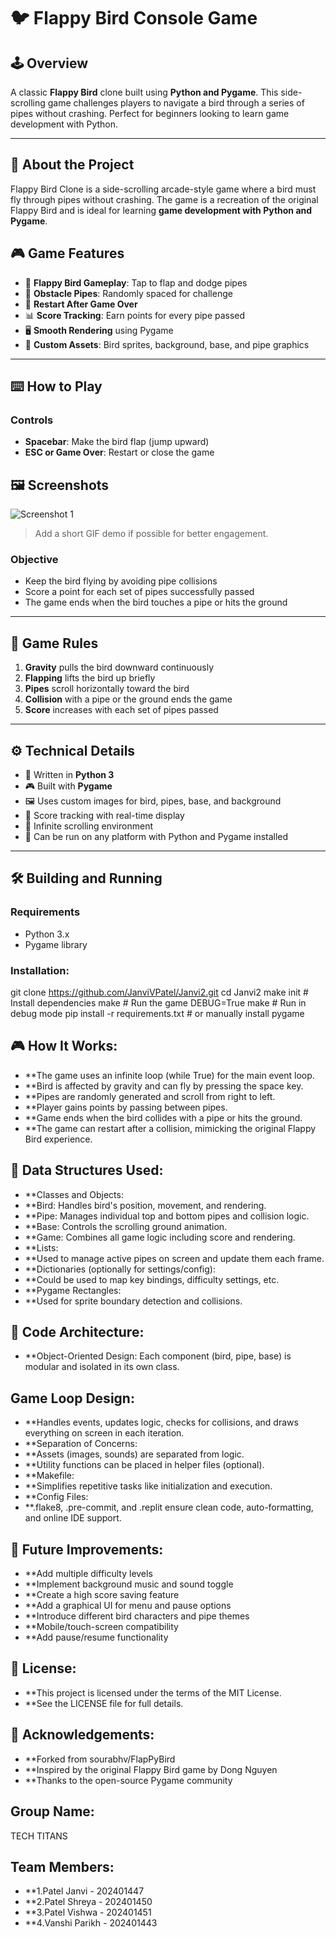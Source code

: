 # 🐦 Flappy Bird Console Game

## 🕹️ Overview
A classic **Flappy Bird** clone built using **Python and Pygame**. This side-scrolling game challenges players to navigate a bird through a series of pipes without crashing. Perfect for beginners looking to learn game development with Python.

---
## 📖 About the Project

Flappy Bird Clone is a side-scrolling arcade-style game where a bird must fly through pipes without crashing. The game is a recreation of the original Flappy Bird and is ideal for learning **game development with Python and Pygame**.

## 🎮 Game Features

- 🐥 **Flappy Bird Gameplay**: Tap to flap and dodge pipes  
- 🚧 **Obstacle Pipes**: Randomly spaced for challenge  
- 🔁 **Restart After Game Over**  
- 📊 **Score Tracking**: Earn points for every pipe passed  
- 🖥️ **Smooth Rendering** using Pygame  
- 🎨 **Custom Assets**: Bird sprites, background, base, and pipe graphics  

---

## ⌨️ How to Play

### Controls
- **Spacebar**: Make the bird flap (jump upward)  
- **ESC or Game Over**: Restart or close the game  

## 🖼️ Screenshots

![Screenshot 1](screenshot1.png)

> Add a short GIF demo if possible for better engagement.


### Objective
- Keep the bird flying by avoiding pipe collisions  
- Score a point for each set of pipes successfully passed  
- The game ends when the bird touches a pipe or hits the ground  

---

## 📏 Game Rules

1. **Gravity** pulls the bird downward continuously  
2. **Flapping** lifts the bird up briefly  
3. **Pipes** scroll horizontally toward the bird  
4. **Collision** with a pipe or the ground ends the game  
5. **Score** increases with each set of pipes passed  

---

## ⚙️ Technical Details

- 🐍 Written in **Python 3**
- 🎮 Built with **Pygame**
- 🖼️ Uses custom images for bird, pipes, base, and background
- 🧮 Score tracking with real-time display
- 🔁 Infinite scrolling environment
- 💾 Can be run on any platform with Python and Pygame installed

---

## 🛠️ Building and Running

### Requirements

- Python 3.x
- Pygame library

### Installation:

git clone https://github.com/JanviVPatel/Janvi2.git
cd Janvi2
make init        # Install dependencies
make             # Run the game
DEBUG=True make  # Run in debug mode
pip install -r requirements.txt  # or manually install pygame

## 🎮 How It Works:

- **The game uses an infinite loop (while True) for the main event loop.
- **Bird is affected by gravity and can fly by pressing the space key.
- **Pipes are randomly generated and scroll from right to left.
- **Player gains points by passing between pipes.
- **Game ends when the bird collides with a pipe or hits the ground.
- **The game can restart after a collision, mimicking the original Flappy Bird experience.

## 🧱 Data Structures Used:

- **Classes and Objects:
- **Bird: Handles bird's position, movement, and rendering.
- **Pipe: Manages individual top and bottom pipes and collision logic.
- **Base: Controls the scrolling ground animation.
- **Game: Combines all game logic including score and rendering.
- **Lists:
- **Used to manage active pipes on screen and update them each frame.
- **Dictionaries (optionally for settings/config):
- **Could be used to map key bindings, difficulty settings, etc.
- **Pygame Rectangles:
- **Used for sprite boundary detection and collisions.

## 🧠 Code Architecture:
- **Object-Oriented Design: Each component (bird, pipe, base) is modular and isolated in its own class.

## Game Loop Design:

- **Handles events, updates logic, checks for collisions, and draws everything on screen in each iteration.
- **Separation of Concerns:
- **Assets (images, sounds) are separated from logic.
- **Utility functions can be placed in helper files (optional).
- **Makefile:
- **Simplifies repetitive tasks like initialization and execution.
- **Config Files:
- **.flake8, .pre-commit, and .replit ensure clean code, auto-formatting, and online IDE support.

## 🚀 Future Improvements:

- **Add multiple difficulty levels
- **Implement background music and sound toggle
- **Create a high score saving feature
- **Add a graphical UI for menu and pause options
- **Introduce different bird characters and pipe themes
- **Mobile/touch-screen compatibility
- **Add pause/resume functionality

## 📄 License:

- **This project is licensed under the terms of the MIT License.
- **See the LICENSE file for full details.

## 🙌 Acknowledgements:

- **Forked from sourabhv/FlapPyBird
- **Inspired by the original Flappy Bird game by Dong Nguyen
- **Thanks to the open-source Pygame community

## Group Name:
  TECH TITANS

## Team Members:

 - **1.Patel Janvi - 202401447 <br>
 - **2.Patel Shreya - 202401450 <br>
 - **3.Patel Vishwa - 202401451 <br>
 - **4.Vanshi Parikh - 202401443 <br>

